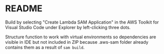 # README

Build by selecting "Create Lambda SAM Application" in the AWS Toolkit for Visual Studio Code under Explorer by left-clicking three dots.

Structure function to work with virtual environments so dependencies are visible in IDE but not included in ZIP because .aws-sam folder already contains them as a result of `sam build`.
